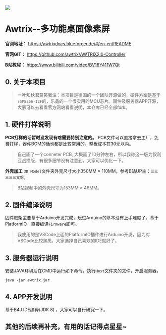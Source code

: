 ![](/6.Docs/awtrix.jpg)

# Awtrix--多功能桌面像素屏

**官网地址：** https://awtrixdocs.blueforcer.de/#/en-en/README  

**官网GIT：** https://github.com/awtrix/AWTRIX2.0-Controller  

**B站教程：** https://www.bilibili.com/video/BV18Y411W7Qt

## 0. 关于本项目

> 一叶知秋君莫笑我注：本项目是德国的一个团队开源做的，硬件方案是基于
`ESP8266-12F`的，乐鑫的一个很实用的MCU芯片。固件及服务器APP开源，大家可以去看看官方网站看看说明，本仓库已经全部fork。

## 1. 硬件打样说明

**PCB打样的话暂时没发现有啥需要特别注意的。** PCB文件可以直接拿去工厂，免费打样，器件BOM的话也都是比较常用的，整板成本在30元以内。

> 自己画了一个conneter PCB, 大概画了10分钟左右，所以我称这一版为叙利亚战损版，有很多细节没有注意到，大家可以优化一下。

**外壳加工** `3D Model`文件夹外壳尺寸大小350MM × 110MM，参考B站UP主：`三三三三三文啊`。
> B站视频中的外壳尺寸为153MM × 46MM。

## 2. 固件编译说明

固件框架主要基于Arduino开发完成，玩过Arduino的基本没有上手难度了，基于PlatformIO，直接编译`Firmware`即可。

> 我使用的是VSCode上面的PlatformIO插件进行Arduino开发，因为对VSCode比较熟悉，大家选择自己喜欢的IDE就好了。

## 3. 服务器运行说明

安装JAVA环境后在CMD中运行如下命令，执行`Host`文件夹的文件，开启服务器。

	java -jar awtrix.jar

## 4. APP开发说明

基于B4J IDE编译(JDK 8) ，大家可以自行研究一下。

## 其他的后续再补充，有用的话记得点星星~

